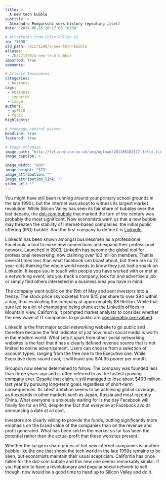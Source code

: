 ```yaml
---
title: >
  A new tech bubble
subtitle: >
  Alexandru Podgurschi sees history repeating itself
date: "2011-06-16 20:17:06 +0100"

# Attributes from Felix Online V1
id: "1390"
old_path: /biz/1390/a-new-tech-bubble
aliases:
 - /biz/1390/a-new-tech-bubble
imported: true
comments:

# Article Taxonomies
categories:
 - business
tags:
 - business
 - imported
 - image
authors:
 - ap7110
 - felix
highlights:

# Homepage control params
headline: true
featured: true

# Image metadata
image_path: "http://felixonline.co.uk/img/upload/201106162117-felix-linkedinipo.jpg"
image_caption: >

image_width: "800"
image_height: "573"
image_attribution: ""
image_attribution_link: ""
video_url: ""
---
```


You might have still been running around your primary school grounds in the late 1990s, but the Internet was about to witness its largest market revolution. While Silicon Valley has seen its fair share of bubbles over the last decade, the [dot-com bubble](http://en.wikipedia.org/wiki/Dot-com_bubble) that marked the turn of the century was probably the most significant. Now economists warn us that a new bubble may threaten the stability of Internet-based companies: the initial public offering (IPO) bubble. And the first company to define it is [LinkedIn](http://www.linkedin.com/).

LinkedIn has been known amongst businessmen as a professional Facebook, a tool to make new connections and expand their professional network. Launched in 2003, LinkedIn has become the global tool for professional networking, now claiming over 100 million members. That is several times less than what facebook can boast about, but there are no 12 year-olds thinking the whole world needs to know they just had a snack on LinkedIn. It keeps you in touch with people you have worked with or met at a networking event, lets you track a company, look for and advertise a job or simply find others interested in a business idea you have in mind.

The company went public on the 19th of May and sent investors into a frenzy. The stock price skyrocketed from $45 per share to over $94 within a day, thus evaluating the company at approximately $8.9billion. While that sure led to a lot of champagne being drunk at the LinkedIn offices in Mountain View, California, it prompted market analysts to consider whether the new wave of IT companies to go public are [considerably overvalued](http://www.guardian.co.uk/business/2011/may/19/linkedin-value-debut-listing?INTCMP=SRCH).

LinkedIn is the first major social networking website to go public and therefore became the first indicator of just how much social media is worth in the modern world. What sets it apart from other social networking websites is the fact that it has a clearly defined revenue source that is not limited to online advertisement. Users can choose from a selection of account types, ranging from the free one to the Executive one. While Executive does sound cool, it will leave you $74.95 poorer per month.

Groupon now seems determined to follow. The company was founded less than three years ago and is often referred to as the fastest growing company ever. Despite that claim, it still managed to lose about $400 million last year by pursuing long-term goals regardless of short-term consequences. Its latest ambition seems to be achieving global coverage, as it expands in other markets such as Japan, Russia and most recently China. What everyone is anxiously waiting for is the day Facebook will finally file for an IPO, despite the fact that everyone at Facebook avoids announcing a date at all cost.

Investors are clearly willing to provide the funds, putting significantly more emphasis on the brand value of the companies than on the revenue and profit generated. What has been sold in the market so far has been the potential rather than the actual profit that these websites present.

Whether the surge in share prices of hot new internet companies is another bubble like the one that shook the tech world in the late 1990s remains to be seen, but economists maintain their usual scepticism. California has once fallen for the dot-com bubble and this new one seems remarkably similar. If you happen to have a revolutionary and popular social network to sell though, now would be a good time to head up to Silicon Valley and do it.
